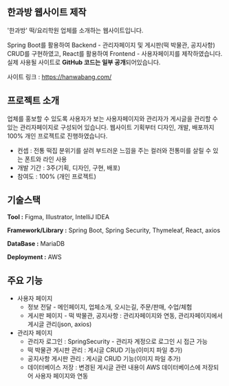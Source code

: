 ## 한과방 웹사이트 제작
'한과방' 떡/요리학원 업체를 소개하는 웹사이트입니다.

Spring Boot를 활용하여 Backend - 관리자페이지 및 게시판(떡 박물관, 공지사항) CRUD를 구현하였고,
React를 활용하여 Frontend - 사용자페이지를 제작하였습니다.
실제 사용될 사이트로 **GitHub 코드는 일부 공개**되어있습니다.

사이트 링크 : <https://hanwabang.com/>

## 프로젝트 소개
업체를 홍보할 수 있도록 사용자가 보는 사용자페이지와 관리자가 게시글을 관리할 수 있는 관리자페이지로 구성되어 있습니다.
웹사이트 기획부터 디자인, 개발, 배포까지 100% 개인 프로젝트로 진행하였습니다.
- 컨셉 : 전통 떡집 분위기를 살려 부드러운 느낌을 주는 컬러와 전통미를 살릴 수 있는 폰트와 라인 사용
- 개발 기간 : 3주(기획, 디자인, 구현, 배포)
- 참여도 : 100% (개인 프로젝트)

## 기술스택
**Tool :** Figma, Illustrator, IntelliJ IDEA

**Framework/Library :** Spring Boot, Spring Security, Thymeleaf, React, axios

**DataBase :** MariaDB

**Deployment :** AWS

## 주요 기능
- 사용자 페이지 
  - 정보 전달 - 메인페이지, 업체소개, 오시는길, 주문/판매, 수업/체험
  - 게시판 페이지 - 떡 박물관, 공지사항 : 관리자페이지와 연동, 관리자페이지에서 게시글 관리(json, axios)
- 관리자 페이지 
  - 관리자 로그인 : SpringSecurity - 관리자 계정으로 로그인 시 접근 가능
  - 떡 박물관 게시판 관리 : 게시글 CRUD 기능(이미지 파일 추가)
  - 공지사항 게시판 관리 : 게시글 CRUD 기능(이미지 파일 추가)
  - 데이터베이스 저장 : 변경된 게시글 관련 내용이 AWS 데이터베이스에 저장되어 사용자 페이지와 연동
 
## 
